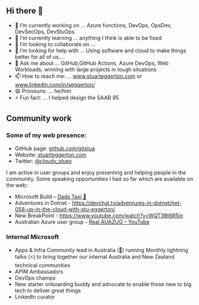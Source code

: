 ## Hi there 👋

- 🔭 I’m currently working on ... Azure functions, DevOps, OpsDev, DevSecOps, DevStuOps
- 🌱 I’m currently learning ... anything I think is able to be fixed
- 👯 I’m looking to collaborate on ... 
- 🤔 I’m looking for help with ... Using software and cloud to make things better for all of us....
- 💬 Ask me about ... GitHub,GitHub Actions, Azure DevOps, Web Workloads, winning with large projects in tough situations
- 📫 How to reach me: ... www.stuarteggerton.com or www.linkedin.com/in/seggerton/
- 😄 Pronouns: ... he/him
- ⚡ Fun fact: ... I helped design the SAAB 95 

## Community work
### Some of my web presence:
-	GitHub page: [github.com/gitstua](https://github.com/gitstua)
-	Website: [stuarteggerton.com](https://stuarteggerton.com) 
-	Twitter: [@cloudy_stuey](https://twitter.com/cloudy_stuey) 

I am active in user groups and enjoy presenting and helping people in the community. Some speaking opportunities I had so far which are available on the web:
-	Microsoft Build – [Dads Taxi 🚕](https://mybuild.microsoft.com/sessions/60842814-8fc3-466c-a738-03b3ee7492e1?source=sessions)
-	Adventures in Dotnet - https://devchat.tv/adventures-in-dotnet/net-058-up-in-the-cloud-with-stu-eggerton/
-	New BreakPoint - https://www.youtube.com/watch?v=WQT3Bt6R5io
-	Australian Azure user group - [Real AUAZUG - YouTube](https://www.youtube.com/channel/UCkyqsgpoyPtvAxMUvDpHXOA)

### Internal Microsoft
- Apps & Infra Community lead in Australia (🦘) running Monthly lightning talks (⚡) to bring together our internal Australia and New Zealand technical communities
- APIM Ambassadors
- DevOps champs
- New starter onboarding buddy and advocate to enable those new to big tech to deliver great things
- LinkedIn curator
